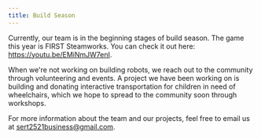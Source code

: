 ```yaml
---
title: Build Season
---
```

Currently, our team is in the beginning stages of build season. The game this year is FIRST Steamworks. You can check it out here: https://youtu.be/EMiNmJW7enI. 

When we're not working on building robots, we reach out to the community through volunteering and events. A project we have been working on is building and donating interactive transportation for children in need of wheelchairs, which we hope to spread to the community soon through workshops.

For more information about the team and our projects, feel free to email us at sert2521business@gmail.com.
